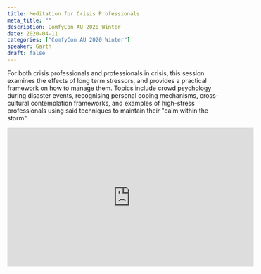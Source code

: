 ```yaml
---
title: Meditation for Crisis Professionals
meta_title: ""
description: ComfyCon AU 2020 Winter
date: 2020-04-11
categories: ["ComfyCon AU 2020 Winter"]
speaker: Garth
draft: false
---
```

For both crisis professionals and professionals in crisis, this session examines the effects of long term stressors, and provides a practical framework on how to manage them. Topics include crowd psychology during disaster events, recognising personal coping mechanisms, cross-cultural contemplation frameworks, and examples of high-stress professionals using said techniques to maintain their "calm within the storm".

<iframe width="560" height="315" src="https://www.youtube.com/embed/JhtnpzqXBWk?si=M0zSisZ40vSD6IVn" title="YouTube video player" frameborder="0" allow="accelerometer; autoplay; clipboard-write; encrypted-media; gyroscope; picture-in-picture; web-share" allowfullscreen></iframe>
